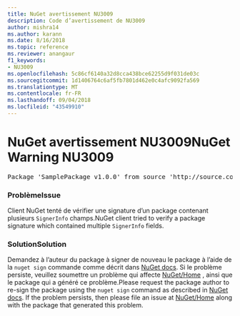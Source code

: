 ```yaml
---
title: NuGet avertissement NU3009
description: Code d’avertissement de NU3009
author: mishra14
ms.author: karann
ms.date: 8/16/2018
ms.topic: reference
ms.reviewer: anangaur
f1_keywords:
- NU3009
ms.openlocfilehash: 5c86cf6140a32d8cca438bce62255d9f031de03c
ms.sourcegitcommit: 1d1406764c6af5fb7801d462e0c4afc9092fa569
ms.translationtype: MT
ms.contentlocale: fr-FR
ms.lasthandoff: 09/04/2018
ms.locfileid: "43549910"
---
```

# <a name="nuget-warning-nu3009"></a><span data-ttu-id="e709a-103">NuGet avertissement NU3009</span><span class="sxs-lookup"><span data-stu-id="e709a-103">NuGet Warning NU3009</span></span>

<pre>Package 'SamplePackage v1.0.0' from source 'http://source.com/index.json': The package signature file does not contain exactly one primary signature.</pre>

### <a name="issue"></a><span data-ttu-id="e709a-104">Problème</span><span class="sxs-lookup"><span data-stu-id="e709a-104">Issue</span></span>

<span data-ttu-id="e709a-105">Client NuGet tenté de vérifier une signature d’un package contenant plusieurs `SignerInfo` champs.</span><span class="sxs-lookup"><span data-stu-id="e709a-105">NuGet client tried to verify a package signature which contained multiple `SignerInfo` fields.</span></span>


### <a name="solution"></a><span data-ttu-id="e709a-106">Solution</span><span class="sxs-lookup"><span data-stu-id="e709a-106">Solution</span></span>

<span data-ttu-id="e709a-107">Demandez à l’auteur du package à signer de nouveau le package à l’aide de la `nuget sign` commande comme décrit dans [NuGet docs](https://docs.microsoft.com/en-us/nuget/create-packages/sign-a-package). Si le problème persiste, veuillez soumettre un problème qui affecte [NuGet/Home](https://github.com/NuGet/Home/issues) , ainsi que le package qui a généré ce problème.</span><span class="sxs-lookup"><span data-stu-id="e709a-107">Please request the package author to re-sign the package using the `nuget sign` command as described in [NuGet docs](https://docs.microsoft.com/en-us/nuget/create-packages/sign-a-package). If the problem persists, then please file an issue at [NuGet/Home](https://github.com/NuGet/Home/issues) along with the package that generated this problem.</span></span>


